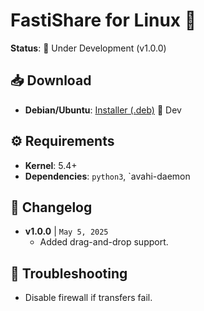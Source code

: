 # FastiShare for Linux 🐧  
**Status**: 🚧 Under Development (v1.0.0)  

## 📥 Download  
- **Debian/Ubuntu**: [Installer (.deb)](/)   🚧 Dev 

## ⚙️ Requirements  
- **Kernel**: 5.4+
- **Dependencies**:  `python3`, `avahi-daemon 

## 🔄 Changelog  
- **v1.0.0** | `May 5, 2025`  
  - Added drag-and-drop support.  

## 🐞 Troubleshooting  
- Disable firewall if transfers fail.  
